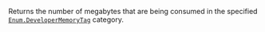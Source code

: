 Returns the number of megabytes that are being consumed in the specified
[`Enum.DeveloperMemoryTag`](https://create.roblox.com/docs/reference/engine/enums/DeveloperMemoryTag) category.